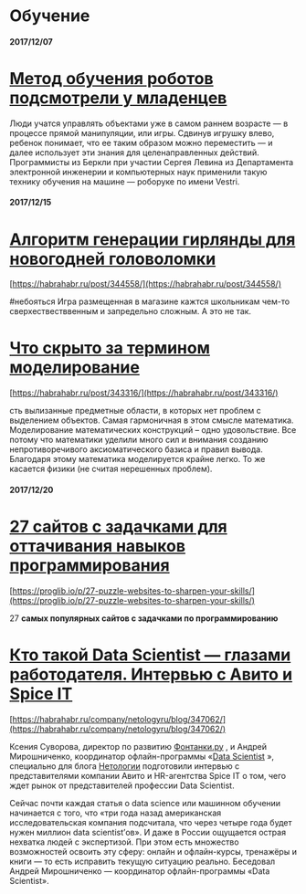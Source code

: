 # Обучение

#### 2017/12/07

# [Метод обучения роботов подсмотрели у младенцев](https://nplus1.ru/news/2017/12/06/vestri)

Люди учатся управлять объектами уже в самом раннем возрасте — в процессе прямой манипуляции, или игры. Сдвинув игрушку влево, ребенок понимает, что ее таким образом можно переместить — и далее использует эти знания для целенаправленных действий. Программисты из Беркли при участии Сергея Левина из Департамента электронной инженерии и компьютерных наук применили такую технику обучения на машине — роборуке по имени Vestri.

#### 2017/12/15

# [Алгоритм генерации гирлянды для новогодней головоломки](https://habrahabr.ru/post/344558/)

[https://habrahabr.ru/post/344558/](https://habrahabr.ru/post/344558/)

\#небояться Игра размещенная в магазине кажтся школьникам чем-то сверхествестввенным и запредельно сложным. А это не так.

# [Что скрыто за термином моделирование](https://habrahabr.ru/post/343316/)

[https://habrahabr.ru/post/343316/](https://habrahabr.ru/post/343316/)

сть вылизанные предметные области, в которых нет проблем с выделением объектов. Самая гармоничная в этом смысле математика. Моделирование математических конструкций – одно удовольствие. Все потому что математики уделили много сил и внимания созданию непротиворечивого аксиоматического базиса и правил вывода. Благодаря этому математика моделируется крайне легко. То же касается физики \(не считая нерешенных проблем\).

#### 2017/12/20

# [27 сайтов с задачками для оттачивания навыков программирования](https://proglib.io/p/27-puzzle-websites-to-sharpen-your-skills/)

[https://proglib.io/p/27-puzzle-websites-to-sharpen-your-skills/](https://proglib.io/p/27-puzzle-websites-to-sharpen-your-skills/)

27 **самых популярных сайтов с задачками по программированию**

# [Кто такой Data Scientist — глазами работодателя. Интервью с Авито и Spice IT](https://habrahabr.ru/company/netologyru/blog/347062/)

[https://habrahabr.ru/company/netologyru/blog/347062/](https://habrahabr.ru/company/netologyru/blog/347062/)

Ксения Суворова, директор по развитию [Фонтанки.ру](http://www.fontanka.ru/) , и Андрей Мирошниченко, координатор офлайн-программы «[Data Scientist](https://netology.ru/programs/data-scientist#/presentation?utm_source=blog&utm_medium=747&utm_campaign=habr) », специально для блога [Нетологии](https://netology.ru/?utm_source=blog&utm_medium=747&utm_campaign=habr) подготовили интервью с представителями компании Авито и HR-агентства Spice IT о том, чего ждет рынок от представителей профессии Data Scientist.

Сейчас почти каждая статья о data science или машинном обучении начинается с того, что «три года назад американская исследовательская компания подсчитала, что через четыре года будет нужен миллион data scientist’ов». И даже в России ощущается острая нехватка людей с экспертизой. При этом есть множество возможностей освоить эту сферу: онлайн и офлайн-курсы, тренажёры и книги — то есть исправить текущую ситуацию реально. Беседовал Андрей Мирошниченко — координатор офлайн-программы «Data Scientist».

